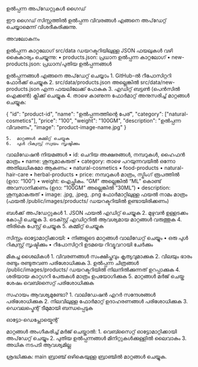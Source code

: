 ഉൽപ്പന്ന അപ്‌ഡേറ്റുകൾ ഗൈഡ്

ഈ ഗൈഡ് സിസ്റ്റത്തിൽ ഉൽപ്പന്ന വിവരങ്ങൾ എങ്ങനെ അപ്‌ഡേറ്റ് ചെയ്യാമെന്ന് വിശദീകരിക്കുന്നു.

അവലോകനം

ഉൽപ്പന്ന കാറ്റലോഗ് src/data ഡയറക്ടറിയിലുള്ള JSON ഫയലുകൾ വഴി കൈകാര്യം ചെയ്യുന്നു:
• products.json: പ്രധാന ഉൽപ്പന്ന കാറ്റലോഗ്
• new-products.json: പ്രധാന/പുതിയ ഉൽപ്പന്നങ്ങൾ

ഉൽപ്പന്നങ്ങൾ എങ്ങനെ അപ്‌ഡേറ്റ് ചെയ്യാം 1. GitHub-ൽ റീപോസിറ്ററി ഫോർക്ക് ചെയ്യുക 2. src/data/products.json അല്ലെങ്കിൽ src/data/new-products.json എന്ന ഫയലിലേക്ക് പോകുക 3. എഡിറ്റ് ബട്ടൺ (പെൻസിൽ ഐക്കൺ) ക്ലിക്ക് ചെയ്യുക 4. താഴെ കാണുന്ന ഫോർമാറ്റ് അനുസരിച്ച് മാറ്റങ്ങൾ ചെയ്യുക:

{
"id": "product-id",
"name": "ഉൽപ്പന്നത്തിന്റെ പേര്",
"category": ["natural-cosmetics"],
"price": "100",
"weight": "100GM",
"description": "ഉൽപ്പന്ന വിവരണം",
"image": "product-image-name.jpg"
}

    5.	മാറ്റങ്ങൾ കമ്മിറ്റ് ചെയ്യുക
    6.	പുൾ റിക്വസ്റ്റ് സ്വയം സൃഷ്ടിക്കും

വാലിഡേഷൻ നിയമങ്ങൾ
• id: ചെറിയ അക്ഷരങ്ങൾ, നമ്പറുകൾ, ഹൈഫൻ മാത്രം
• name: ശൂന്യമാകരുത്
• category: താഴെ പറയുന്നവയിൽ ഒന്നോ അതിലധികമോ ആകണം:
• natural-cosmetics
• food-products
• natural-hair-care
• herbal-products
• price: നമ്പറുകൾ മാത്രം, സ്ട്രിംഗ് രൂപത്തിൽ (ഉദാ: “100”)
• weight: ഐച്ഛികം. “GM” അല്ലെങ്കിൽ “ML” കൊണ്ട് അവസാനിക്കണം (ഉദാ: “100GM” അല്ലെങ്കിൽ “30ML”)
• description: ശൂന്യമാകരുത്
• image: .jpg, .jpeg, .png ഫോർമാറ്റിലുള്ള ഫയൽ നാമം മാത്രം (ഫയൽ /public/images/products/ ഡയറക്ടറിയിൽ ഉണ്ടായിരിക്കണം)

ബൾക്ക് അപ്‌ഡേറ്റുകൾ 1. JSON ഫയൽ എഡിറ്റ് ചെയ്യുക 2. മുഴുവൻ ഉള്ളടക്കം കോപ്പി ചെയ്യുക 3. ടെക്സ്റ്റ് എഡിറ്ററിൽ ആവശ്യമായ മാറ്റങ്ങൾ വരുത്തുക 4. തിരികെ പേസ്റ്റ് ചെയ്യുക 5. കമ്മിറ്റ് ചെയ്യുക

സിസ്റ്റം ഓട്ടോമാറ്റിക്കായി:
• നിങ്ങളുടെ മാറ്റങ്ങൾ വാലിഡേറ്റ് ചെയ്യും
• ഒരു പുൾ റിക്വസ്റ്റ് സൃഷ്ടിക്കും
• റീപോസിറ്ററി ഉടമയെ റിവ്യൂവറായി ചേർക്കും

മികച്ച ശൈലികൾ 1. വിവരണങ്ങൾ സംക്ഷിപ്തവും കൃത്യവുമാക്കുക 2. വിലയും ഭാരം രണ്ടും രണ്ടുതവണ പരിശോധിക്കുക 3. ഉൽപ്പന്ന ചിത്രങ്ങൾ /public/images/products/ ഡയറക്ടറിയിൽ നിലനിൽക്കുന്നത് ഉറപ്പാക്കുക 4. ശരിയായ കാറ്റഗറി പേരുകൾ മാത്രം ഉപയോഗിക്കുക 5. മാറ്റങ്ങൾ മർജ് ചെയ്ത ശേഷം വെബ്സൈറ്റ് പരിശോധിക്കുക

സഹായം ആവശ്യമുണ്ടോ? 1. വാലിഡേഷൻ എറർ സന്ദേശങ്ങൾ പരിശോധിക്കുക 2. നിലവിലുള്ള ഫോർമാറ്റ് ഉദാഹരണങ്ങൾ പരിശോധിക്കുക 3. ഡെവലപ്മെന്റ് ടീമുമായി ബന്ധപ്പെടുക

ഓട്ടോ-ഡെപ്ലോയ്മെന്റ്

മാറ്റങ്ങൾ അംഗീകരിച്ച് മർജ് ചെയ്താൽ: 1. വെബ്സൈറ്റ് ഓട്ടോമാറ്റിക്കായി അപ്‌ഡേറ്റ് ചെയ്യും 2. പുതിയ ഉൽപ്പന്നങ്ങൾ മിനിറ്റുകൾക്കുള്ളിൽ ലൈവാകും 3. അധിക നടപടി ആവശ്യമില്ല

ശ്രദ്ധിക്കുക: main ബ്രാഞ്ച് ഒഴികെയുള്ള ബ്രാഞ്ചിൽ മാറ്റങ്ങൾ ചെയ്യുക.
